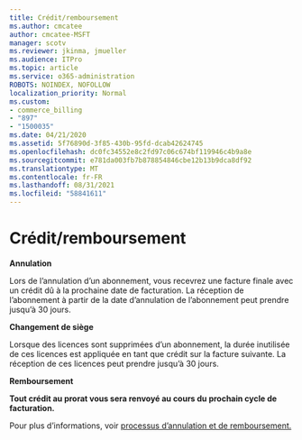 ```yaml
---
title: Crédit/remboursement
ms.author: cmcatee
author: cmcatee-MSFT
manager: scotv
ms.reviewer: jkinma, jmueller
ms.audience: ITPro
ms.topic: article
ms.service: o365-administration
ROBOTS: NOINDEX, NOFOLLOW
localization_priority: Normal
ms.custom:
- commerce_billing
- "897"
- "1500035"
ms.date: 04/21/2020
ms.assetid: 5f76890d-3f85-430b-95fd-dcab42624745
ms.openlocfilehash: dc0fc34552e8c2fd97c06c674bf119946c4b9a8e
ms.sourcegitcommit: e781da003fb7b878854846cbe12b13b9dca8df92
ms.translationtype: MT
ms.contentlocale: fr-FR
ms.lasthandoff: 08/31/2021
ms.locfileid: "58841611"
---
```

# <a name="creditrefund"></a>Crédit/remboursement

**Annulation**
  
Lors de l’annulation d’un abonnement, vous recevrez une facture finale avec un crédit dû à la prochaine date de facturation. La réception de l’abonnement à partir de la date d’annulation de l’abonnement peut prendre jusqu’à 30 jours.
  
**Changement de siège**
  
Lorsque des licences sont supprimées d’un abonnement, la durée inutilisée de ces licences est appliquée en tant que crédit sur la facture suivante. La réception de ces licences peut prendre jusqu’à 30 jours.

**Remboursement**

**Tout crédit au prorat vous sera renvoyé au cours du prochain cycle de facturation.**

Pour plus d’informations, voir [processus d’annulation et de remboursement.](https://docs.microsoft.com/microsoft-365/commerce/subscriptions/cancel-your-subscription) 

